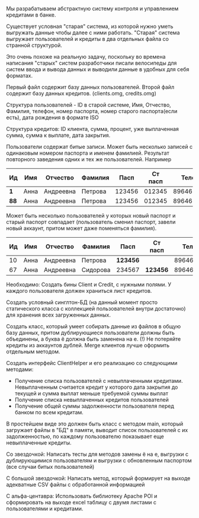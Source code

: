 Мы разрабатываем абстрактную систему контроля и управлением кредитами в банке. 

Существует условная "старая" система, из которой нужно уметь выгружать данные чтобы далее с ними работать. 
"Старая" система выгружает пользователей и кредиты в два отдельных файла со странной структурой. 

Это очень похоже на реальную задачу, поскольку во времена написания "старых" систем разработчики писали велосипеды для систем ввода и вывода данных и выводили данные в удобных для себя форматах. 

Первый файл содержит базу данных пользователей. 
Второй файл содержит базу данных кредитов. (clients.omg, credits.omg)

Структура пользователей - ID в старой системе, Имя, Отчество, Фамилия, телефон, номер паспорта, номер старого паспорта(если есть), дата рождения в формате ISO

Структура кредитов: ID клиента, сумма, процент, уже выплаченная сумма, сумма к выплате, дата закрытия. 


Пользователи содержат битые записи. Может быть несколько записей с одинаковым номером паспорта и именем фамилией. 
Результат повторного заведения одних и тех же пользователей. 
Например 

Ид | Имя  | Отчество  | Фамилия | Пасп   | Ст пасп| Телефон    |
---|------|-----------|---------|--------|--------|-------------
**1**  | Анна | Андреевна | Петрова | 123456 | 012345 | 89646666666|
**88** | Анна | Андреевна | Петрова | 123456 | 012345 | 89646666666|

Может быть несколько пользователей у которых новый паспорт и старый паспорт совпадает (пользователь сменил паспорт, завели новый аккаунт, притом может даже поменяться фамилия).

Ид | Имя  | Отчество  | Фамилия | Пасп   | Ст пасп| Телефон    |
---|------|-----------|---------|--------|--------|-------------
10 | Анна | Андреевна | Петрова | **123456** |        | 89646666666|
67 | Анна | Андреевна | Сидорова | 234567 | **123456** | 89646666666|

Необходимо:
Создать бины Client и Credit, с нужными полями. У каждого пользователя должен храниться лист кредитов. 

Создать условный синглтон-БД (на данный момент просто статического класса с коллекцией пользователей внутри достаточно) для хранения всех загруженных данных. 

Создать класс, который умеет собирать данные из файлов в общую базу данных, притом дублирующиеся пользователи должны быть объединены, а буква ё должна быть заменена на е. 
(!) Не потеряйте кредиты из аккаунтов дублей. Merge клиентов лучше оформить отдельным методом. 

Создать интерфейс ClientHelper и его реализацию со следующими методами:
* Получение списка пользователей с невыплаченными кредитами. Невыплаченным считается кредит у которого дата закрытия до текущей и сумма выплат меньше требуемой суммы выплат
* Получение списка невыплаченных кредитов пользователей
* Получение общей суммы задолженности пользователя перед банком по всем кредитам. 


В простейшем виде это должен быть класс с методом main, который загружает файлы в "БД" в памяти, выводит список пользователей с их задолженностью, по каждому пользователю показывает еще невыплаченные кредиты. 

Со звездочкой:
Написать тесты для методов замены ё на е, выгрузки с дублирующимися пользователям и выгрузки с обновленным паспортом (все случаи битых пользователей)

С большой звездочкой:
Написать метод, который формирует на выходе адекватные CSV файлы с обработанной информацией

С альфа-центавра:
Использовать библиотеку Apache POI и сформировать на выходе excel таблицу с двумя листами с пользователями и кредитами. 



